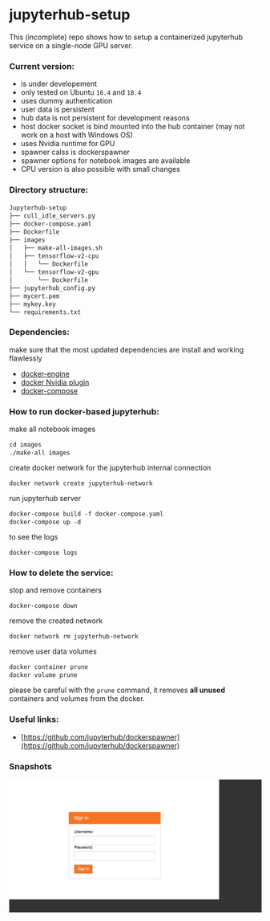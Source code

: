 # jupyterhub-setup
This (incomplete) repo shows how to setup a containerized jupyterhub service on a single-node GPU server.
### Current version:
- is under developement
- only tested on Ubuntu `16.4` and `18.4`
- uses dummy authentication
- user data is persistent
- hub data is not persistent for development reasons
- host docker socket is bind mounted into the hub container (may not work on a host with Windows OS)
- uses Nvidia runtime for GPU
- spawner calss is dockerspawner
- spawner options for notebook images are available 
- CPU version is also possible with small changes


### Directory structure:
```
Jupyterhub-setup
├── cull_idle_servers.py
├── docker-compose.yaml
├── Dockerfile
├── images
│   ├── make-all-images.sh
│   ├── tensorflow-v2-cpu
│   │   └── Dockerfile
│   └── tensorflow-v2-gpu
│       └── Dockerfile
├── jupyterhub_config.py
├── mycert.pem
├── mykey.key
└── requirements.txt
```

### Dependencies:
make sure that the most updated dependencies are install and working flawlessly
- [docker-engine](https://docs.docker.com/install/) 
- [docker Nvidia plugin](https://github.com/NVIDIA/nvidia-docker)
- [docker-compose](https://docs.docker.com/compose/install/)

### How to run docker-based jupyterhub:

make all notebook images
```
cd images
./make-all images
```
create docker network for the jupyterhub internal connection
```
docker network create jupyterhub-network
```

run jupyterhub server
```
docker-compose build -f docker-compose.yaml
docker-compose up -d
```

to see the logs
```
docker-compose logs
```


### How to delete the service:
stop and remove containers
```
docker-compose down 
```

remove the created network
```
docker network rm jupyterhub-network
```

remove user data volumes
```
docker container prune
docker volume prune 
```
please be careful with the `prune` command, it removes __all unused__ containers and volumes from the docker.

### Useful links:
- [https://github.com/jupyterhub/dockerspawner](https://github.com/jupyterhub/dockerspawner)


### Snapshots
![Alt Text](./snapshots.gif)